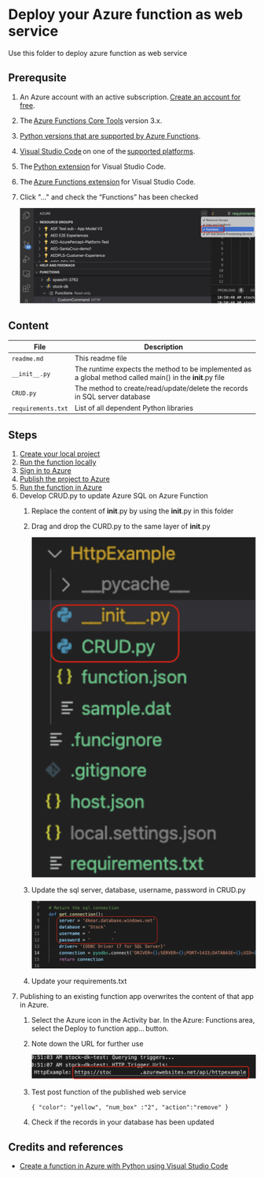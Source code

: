 # Deploy your Azure function as web service
Use this folder to deploy azure function as web service

## Prerequsite
1. An Azure account with an active subscription. [Create an account for free](https://azure.microsoft.com/en-us/free/?ref=microsoft.com&utm_source=microsoft.com&utm_medium=docs&utm_campaign=visualstudio). 
2. The [Azure Functions Core Tools](https://docs.microsoft.com/en-us/azure/azure-functions/functions-run-local?tabs=v4%2Cmacos%2Ccsharp%2Cportal%2Cbash%2Ckeda#install-the-azure-functions-core-tools) version 3.x. 
3. [Python versions that are supported by Azure Functions](https://docs.microsoft.com/en-us/azure/azure-functions/supported-languages#languages-by-runtime-version). 
4. [Visual Studio Code](https://docs.microsoft.com/en-us/azure/azure-functions/supported-languages#languages-by-runtime-version) on one of the [supported platforms](https://code.visualstudio.com/docs/supporting/requirements#_platforms). 
5. The [Python extension](https://marketplace.visualstudio.com/items?itemName=ms-python.python) for Visual Studio Code. 
6. The [Azure Functions extension](https://marketplace.visualstudio.com/items?itemName=ms-azuretools.vscode-azurefunctions) for Visual Studio Code. 
7. Click "..." and check the “Functions” has been checked 
   
   ![azure-function](../docs/images/azure-function.png)
   

## Content
| File             | Description                                                   |
|-------------------------|---------------------------------------------------------------|
| `readme.md`             | This readme file                                              |
| `__init__.py`    | The runtime expects the method to be implemented as a global method called main() in the __init__.py file |
| `CRUD.py`    | The method to create/read/update/delete the records in SQL server database |
| `requirements.txt`    | List of all dependent Python libraries |

## Steps
1. [Create your local project](https://docs.microsoft.com/en-us/azure/azure-functions/create-first-function-vs-code-python#create-an-azure-functions-project)
2. [Run the function locally](https://docs.microsoft.com/en-us/azure/azure-functions/create-first-function-vs-code-python#run-the-function-locally)
3. [Sign in to Azure](https://docs.microsoft.com/en-us/azure/azure-functions/create-first-function-vs-code-python#sign-in-to-azure)
4. [Publish the project to Azure](https://docs.microsoft.com/en-us/azure/azure-functions/create-first-function-vs-code-python#publish-the-project-to-azure)
5. [Run the function in Azure](https://docs.microsoft.com/en-us/azure/azure-functions/create-first-function-vs-code-python#run-the-function-in-azure)
6. Develop CRUD.py to update Azure SQL on Azure Function
   1. Replace the content of __init__.py by using the __init__.py in this folder
   2. Drag and drop the CURD.py to the same layer of __init__.py

      ![azure-function-hierarchy](../docs/images/azure-function-hierarchy.png)

   3. Update the sql server, database, username, password in CRUD.py

      ![CRUD-info](../docs/images/CRUD-info.png)

   4. Update your requirements.txt
7. Publishing to an existing function app overwrites the content of that app in Azure. 
     1.   Select the Azure icon in the Activity bar. In the Azure: Functions area, select the Deploy to function app... button.
     2.   Note down the URL for further use

          ![azure-function-url](../docs/images/azure-function-url.png)

     3.   Test post function of the published web service
            ```
            { "color": "yellow", "num_box" :"2", "action":"remove" } 
            ``` 
     4.   Check if the records in your database has been updated 


## Credits and references
- [Create a function in Azure with Python using Visual Studio Code](https://docs.microsoft.com/en-us/azure/azure-functions/create-first-function-vs-code-python#publish-the-project-to-azure) 

